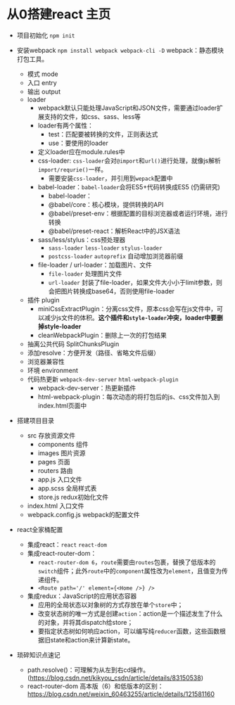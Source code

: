 # 从0搭建react 主页

- 项目初始化
    `npm init`

- 安装webpack
    `npm install webpack webpack-cli -D`
    webpack：静态模块打包工具。
    - 模式 mode
    - 入口 entry
    - 输出 output
    - loader
        - webpack默认只能处理JavaScript和JSON文件，需要通过loader扩展支持的文件，如css、sass、less等
        - loader有两个属性：
            - test：匹配要被转换的文件，正则表达式
            - use：要使用的loader
        - 定义loader应在module.rules中
        - css-loader: `css-loader`会对`@import`和`url()`进行处理，就像js解析`import/requrie()`一样。
            - 需要安装`css-loader`，并引用到`wepack`配置中
        - babel-loader：`babel-loader`会将ES5+代码转换成ES5 (仍需研究)
            - babel-loader：
            - @babel/core：核心模块，提供转换的API
            - @babel/preset-env：根据配置的目标浏览器或者运行环境，进行转换
            - @babel/preset-react：解析React中的JSX语法
        - sass/less/stylus：css预处理器
            - `sass-loader` `less-loader` `stylus-loader`
            - `postcss-loader` `autoprefix` 自动增加浏览器前缀
        - file-loader / url-loader：加载图片、文件
            - `file-loader` 处理图片文件
            - `url-loader` 封装了file-loader，如果文件大小小于limit参数，则会把图片转换成base64，否则使用file-loader
    - 插件 plugin
        - miniCssExtractPlugin：分离css文件，原本css会写在js文件中，可以减少js文件的体积。**这个插件和`style-loader`冲突，loader中要删掉style-loader**
        - cleanWebpackPlugin：删除上一次的打包结果
    - 抽离公共代码 SplitChunksPlugin
    - 添加resolve：方便开发（路径、省略文件后缀）
    - 浏览器兼容性
    - 环境 environment
    - 代码热更新 `webpack-dev-server` `html-webpack-plugin`
        - webpack-dev-server：热更新插件
        - html-webpack-plugin：每次动态的将打包后的js、css文件加入到index.html页面中

- 搭建项目目录
    - src 存放资源文件
        - components 组件
        - images 图片资源
        - pages 页面
        - routers 路由
        - app.js 入口文件
        - app.scss 全局样式表
        - store.js redux初始化文件
    - index.html 入口文件
    - webpack.config.js webpack的配置文件

- react全家桶配置
    - 集成react：`react` `react-dom`
    - 集成react-router-dom：
        - `react-router-dom 6`，`route`需要由`routes`包裹，替换了低版本的`switch`组件；此外`route`中的`component`属性改为`element`，且值变为传递组件。
        - `<Route path='/' element={<Home />} />`
    - 集成redux：JavaScript的应用状态容器
        - 应用的全局状态以对象树的方式存放在单个`store`中；
        - 改变状态树的唯一方式是创建`action`：action是一个描述发生了什么的对象，并将其dispatch给store；
        - 要指定状态树如何响应action，可以编写纯`reducer`函数，这些函数根据旧state和action来计算新state。

- 琐碎知识点速记
    - path.resolve()：可理解为从左到右cd操作。(https://blog.csdn.net/kikyou_csdn/article/details/83150538)
    - react-router-dom 高本版（6）和低版本的区别：https://blog.csdn.net/weixin_60463255/article/details/121581160

